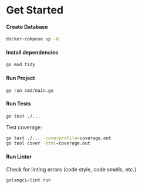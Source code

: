 # Get Started

#### Create Database

```bash
docker-compose up -d
```

#### Install dependencies

```bash
go mod tidy
```

#### Run Project

```bash
go run cmd/main.go
```

#### Run Tests

```bash 
go test ./...
```

Test coverage:
```bash
go test ./... -coverprofile=coverage.out
go tool cover -html=coverage.out
```

#### Run Linter

Check for linting errors (code style, code smells, etc.)
```bash
golangci-lint run
```